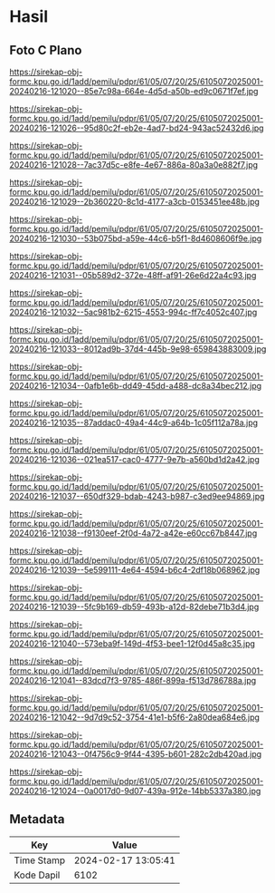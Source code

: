 # Hasil

## Foto C Plano

https://sirekap-obj-formc.kpu.go.id/1add/pemilu/pdpr/61/05/07/20/25/6105072025001-20240216-121020--85e7c98a-664e-4d5d-a50b-ed9c0671f7ef.jpg

https://sirekap-obj-formc.kpu.go.id/1add/pemilu/pdpr/61/05/07/20/25/6105072025001-20240216-121026--95d80c2f-eb2e-4ad7-bd24-943ac52432d6.jpg

https://sirekap-obj-formc.kpu.go.id/1add/pemilu/pdpr/61/05/07/20/25/6105072025001-20240216-121028--7ac37d5c-e8fe-4e67-886a-80a3a0e882f7.jpg

https://sirekap-obj-formc.kpu.go.id/1add/pemilu/pdpr/61/05/07/20/25/6105072025001-20240216-121029--2b360220-8c1d-4177-a3cb-0153451ee48b.jpg

https://sirekap-obj-formc.kpu.go.id/1add/pemilu/pdpr/61/05/07/20/25/6105072025001-20240216-121030--53b075bd-a59e-44c6-b5f1-8d4608606f9e.jpg

https://sirekap-obj-formc.kpu.go.id/1add/pemilu/pdpr/61/05/07/20/25/6105072025001-20240216-121031--05b589d2-372e-48ff-af91-26e6d22a4c93.jpg

https://sirekap-obj-formc.kpu.go.id/1add/pemilu/pdpr/61/05/07/20/25/6105072025001-20240216-121032--5ac981b2-6215-4553-994c-ff7c4052c407.jpg

https://sirekap-obj-formc.kpu.go.id/1add/pemilu/pdpr/61/05/07/20/25/6105072025001-20240216-121033--8012ad9b-37d4-445b-9e98-659843883009.jpg

https://sirekap-obj-formc.kpu.go.id/1add/pemilu/pdpr/61/05/07/20/25/6105072025001-20240216-121034--0afb1e6b-dd49-45dd-a488-dc8a34bec212.jpg

https://sirekap-obj-formc.kpu.go.id/1add/pemilu/pdpr/61/05/07/20/25/6105072025001-20240216-121035--87addac0-49a4-44c9-a64b-1c05f112a78a.jpg

https://sirekap-obj-formc.kpu.go.id/1add/pemilu/pdpr/61/05/07/20/25/6105072025001-20240216-121036--021ea517-cac0-4777-9e7b-a560bd1d2a42.jpg

https://sirekap-obj-formc.kpu.go.id/1add/pemilu/pdpr/61/05/07/20/25/6105072025001-20240216-121037--650df329-bdab-4243-b987-c3ed9ee94869.jpg

https://sirekap-obj-formc.kpu.go.id/1add/pemilu/pdpr/61/05/07/20/25/6105072025001-20240216-121038--f9130eef-2f0d-4a72-a42e-e60cc67b8447.jpg

https://sirekap-obj-formc.kpu.go.id/1add/pemilu/pdpr/61/05/07/20/25/6105072025001-20240216-121039--5e599111-4e64-4594-b6c4-2df18b068962.jpg

https://sirekap-obj-formc.kpu.go.id/1add/pemilu/pdpr/61/05/07/20/25/6105072025001-20240216-121039--5fc9b169-db59-493b-a12d-82debe71b3d4.jpg

https://sirekap-obj-formc.kpu.go.id/1add/pemilu/pdpr/61/05/07/20/25/6105072025001-20240216-121040--573eba9f-149d-4f53-bee1-12f0d45a8c35.jpg

https://sirekap-obj-formc.kpu.go.id/1add/pemilu/pdpr/61/05/07/20/25/6105072025001-20240216-121041--83dcd7f3-9785-486f-899a-f513d786788a.jpg

https://sirekap-obj-formc.kpu.go.id/1add/pemilu/pdpr/61/05/07/20/25/6105072025001-20240216-121042--9d7d9c52-3754-41e1-b5f6-2a80dea684e6.jpg

https://sirekap-obj-formc.kpu.go.id/1add/pemilu/pdpr/61/05/07/20/25/6105072025001-20240216-121043--0f4756c9-9f44-4395-b601-282c2db420ad.jpg

https://sirekap-obj-formc.kpu.go.id/1add/pemilu/pdpr/61/05/07/20/25/6105072025001-20240216-121024--0a0017d0-9d07-439a-912e-14bb5337a380.jpg


## Metadata

| Key        | Value               |
| ---------- | ------------------- |
| Time Stamp | 2024-02-17 13:05:41 |
| Kode Dapil | 6102                |



